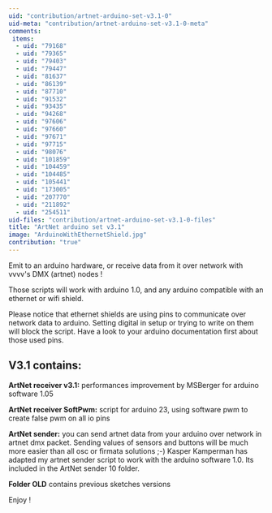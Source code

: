 ```yaml
---
uid: "contribution/artnet-arduino-set-v3.1-0"
uid-meta: "contribution/artnet-arduino-set-v3.1-0-meta"
comments: 
 items: 
  - uid: "79168"
  - uid: "79365"
  - uid: "79403"
  - uid: "79447"
  - uid: "81637"
  - uid: "86139"
  - uid: "87710"
  - uid: "91532"
  - uid: "93435"
  - uid: "94268"
  - uid: "97606"
  - uid: "97660"
  - uid: "97671"
  - uid: "97715"
  - uid: "98076"
  - uid: "101859"
  - uid: "104459"
  - uid: "104485"
  - uid: "105441"
  - uid: "173005"
  - uid: "207770"
  - uid: "211892"
  - uid: "254511"
uid-files: "contribution/artnet-arduino-set-v3.1-0-files"
title: "ArtNet arduino set v3.1"
image: "ArduinoWithEthernetShield.jpg"
contribution: "true"
---
```


Emit to an arduino hardware, or receive data from it over network with vvvv's DMX (artnet) nodes ! 

Those scripts will work with arduino 1.0, and any arduino compatible  with an ethernet or wifi shield. 

Please notice that ethernet shields are using pins to communicate over network data to arduino. Setting digital in setup or trying to write on them will block the script. Have a look to your arduino documentation first about those used pins.

##  V3.1 contains:
**ArtNet receiver v3.1:** performances improvement by MSBerger for arduino software 1.05

**ArtNet receiver SoftPwm:** script for arduino 23, using software pwm to  create false pwm on all io pins

**ArtNet sender:** you can send artnet data from your arduino over network in artnet dmx packet. Sending values of sensors and buttons will be much more easier than all osc or firmata solutions ;-)
Kasper Kamperman has adapted my artnet sender script to work with the arduino software 1.0. Its included in the ArtNet sender 10 folder.

**Folder OLD** contains previous sketches versions


Enjoy !